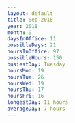 ```yaml
---
layout: default
title: Sep 2018
year: 2018
month: 9
daysInOffice: 11
possibleDays: 21
hoursInOffice: 97
possibleHours: 150
busiestDay: Tuesday
hoursMon: 19
hoursTue: 26
hoursWed: 19
hoursThu: 17
hoursFri: 16
longestDay: 11 hours
averageDay: 7 hours
---
```

